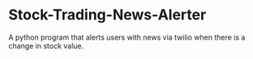 # Stock-Trading-News-Alerter

A python program that alerts users with news via twilio when there is a change in stock value.
